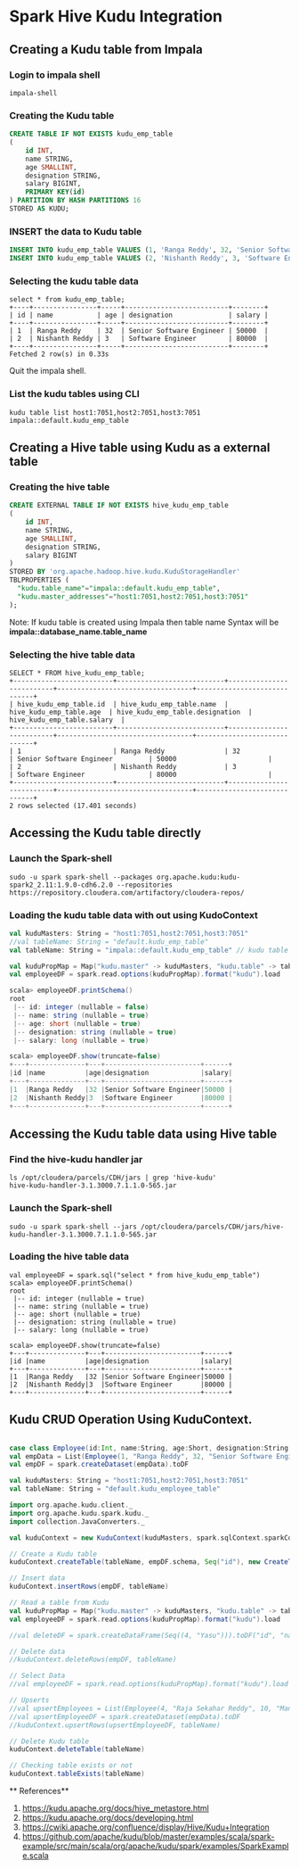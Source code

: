# Spark Hive Kudu Integration

## Creating a Kudu table from Impala

### Login to impala shell

```shell
impala-shell
```
### Creating the Kudu table
```sql
CREATE TABLE IF NOT EXISTS kudu_emp_table
(
	id INT,
	name STRING,
	age SMALLINT, 
	designation STRING, 
	salary BIGINT,
	PRIMARY KEY(id)
) PARTITION BY HASH PARTITIONS 16
STORED AS KUDU;
```
### INSERT the data to Kudu table
```sql
INSERT INTO kudu_emp_table VALUES (1, 'Ranga Reddy', 32, 'Senior Software Engineer', 50000);
INSERT INTO kudu_emp_table VALUES (2, 'Nishanth Reddy', 3, 'Software Engineer', 80000);
```
### Selecting the kudu table data
```
select * from kudu_emp_table;
+----+----------------+-----+--------------------------+--------+
| id | name           | age | designation              | salary |
+----+----------------+-----+--------------------------+--------+
| 1  | Ranga Reddy    | 32  | Senior Software Engineer | 50000  |
| 2  | Nishanth Reddy | 3   | Software Engineer        | 80000  |
+----+----------------+-----+--------------------------+--------+
Fetched 2 row(s) in 0.33s
```
Quit the impala shell.

### List the kudu tables using CLI
```
kudu table list host1:7051,host2:7051,host3:7051
impala::default.kudu_emp_table
```
## Creating a Hive table using Kudu as a external table

### Creating the hive table

```sql
CREATE EXTERNAL TABLE IF NOT EXISTS hive_kudu_emp_table 
(
	id INT,
	name STRING,
	age SMALLINT, 
	designation STRING, 
	salary BIGINT
)
STORED BY 'org.apache.hadoop.hive.kudu.KuduStorageHandler'
TBLPROPERTIES (
  "kudu.table_name"="impala::default.kudu_emp_table", 
  "kudu.master_addresses"="host1:7051,host2:7051,host3:7051"
);
```
Note: If kudu table is created using Impala then table name Syntax will be **impala::database_name.table_name**

### Selecting the hive table data
```
SELECT * FROM hive_kudu_emp_table;
+-------------------------+---------------------------+--------------------------+----------------------------------+-----------------------------+
| hive_kudu_emp_table.id  | hive_kudu_emp_table.name  | hive_kudu_emp_table.age  | hive_kudu_emp_table.designation  | hive_kudu_emp_table.salary  |
+-------------------------+---------------------------+--------------------------+----------------------------------+-----------------------------+
| 1                  	  | Ranga Reddy               | 32                       | Senior Software Engineer         | 50000                       |
| 2                       | Nishanth Reddy            | 3                        | Software Engineer                | 80000                       |
+-------------------------+---------------------------+--------------------------+----------------------------------+-----------------------------+
2 rows selected (17.401 seconds)
```

## Accessing the Kudu table directly

### Launch the Spark-shell
```shell
sudo -u spark spark-shell --packages org.apache.kudu:kudu-spark2_2.11:1.9.0-cdh6.2.0 --repositories https://repository.cloudera.com/artifactory/cloudera-repos/
```
### Loading the kudu table data with out using KudoContext

```scala
val kuduMasters: String = "host1:7051,host2:7051,host3:7051"
//val tableName: String = "default.kudu_emp_table"
val tableName: String = "impala::default.kudu_emp_table" // kudu table is created using impala so we need to add prefix impala::

val kuduPropMap = Map("kudu.master" -> kuduMasters, "kudu.table" -> tableName)
val employeeDF = spark.read.options(kuduPropMap).format("kudu").load

scala> employeeDF.printSchema()
root
 |-- id: integer (nullable = false)
 |-- name: string (nullable = true)
 |-- age: short (nullable = true)
 |-- designation: string (nullable = true)
 |-- salary: long (nullable = true)

scala> employeeDF.show(truncate=false)
+---+--------------+---+------------------------+------+
|id |name          |age|designation             |salary|
+---+--------------+---+------------------------+------+
|1  |Ranga Reddy   |32 |Senior Software Engineer|50000 |
|2  |Nishanth Reddy|3  |Software Engineer       |80000 |
+---+--------------+---+------------------------+------+
```

## Accessing the Kudu table data using Hive table

### Find the **hive-kudu** handler jar
```
ls /opt/cloudera/parcels/CDH/jars | grep 'hive-kudu'
hive-kudu-handler-3.1.3000.7.1.1.0-565.jar
```

### Launch the Spark-shell
```shell
sudo -u spark spark-shell --jars /opt/cloudera/parcels/CDH/jars/hive-kudu-handler-3.1.3000.7.1.1.0-565.jar
```

### Loading the hive table data
```
val employeeDF = spark.sql("select * from hive_kudu_emp_table")
scala> employeeDF.printSchema()
root
 |-- id: integer (nullable = true)
 |-- name: string (nullable = true)
 |-- age: short (nullable = true)
 |-- designation: string (nullable = true)
 |-- salary: long (nullable = true)

scala> employeeDF.show(truncate=false)
+---+--------------+---+------------------------+------+
|id |name          |age|designation             |salary|
+---+--------------+---+------------------------+------+
|1  |Ranga Reddy   |32 |Senior Software Engineer|50000 |
|2  |Nishanth Reddy|3  |Software Engineer       |80000 |
+---+--------------+---+------------------------+------+
```

## Kudu CRUD Operation Using KuduContext.
```scala

case class Employee(id:Int, name:String, age:Short, designation:String, salary:Long)
val empData = List(Employee(1, "Ranga Reddy", 32, "Senior Software Engineer", 50000), Employee(2, "Nishanth Reddy", 3, "Software Engineer", 80000), Employee(3, "Manoj", 15, "HR", 49000), Employee(4, "Yasu", 10, "Manager", 190000))
val empDF = spark.createDataset(empData).toDF

val kuduMasters: String = "host1:7051,host2:7051,host3:7051"
val tableName: String = "default.kudu_employee_table"

import org.apache.kudu.client._
import org.apache.kudu.spark.kudu._
import collection.JavaConverters._

val kuduContext = new KuduContext(kuduMasters, spark.sqlContext.sparkContext)

// Create a Kudu table
kuduContext.createTable(tableName, empDF.schema, Seq("id"), new CreateTableOptions().setNumReplicas(1).addHashPartitions(List("id").asJava, 3))

// Insert data
kuduContext.insertRows(empDF, tableName)

// Read a table from Kudu
val kuduPropMap = Map("kudu.master" -> kuduMasters, "kudu.table" -> tableName)
val employeeDF = spark.read.options(kuduPropMap).format("kudu").load

//val deleteDF = spark.createDataFrame(Seq((4, "Yasu"))).toDF("id", "name")

// Delete data
//kuduContext.deleteRows(empDF, tableName)

// Select Data
//val employeeDF = spark.read.options(kuduPropMap).format("kudu").load

// Upserts
//val upsertEmployees = List(Employee(4, "Raja Sekahar Reddy", 10, "Manager", 190000), Employee(4, "Yasu", 10, "Manager", 190000))
//val upsertEmployeeDF = spark.createDataset(empData).toDF
//kuduContext.upsertRows(upsertEmployeeDF, tableName)

// Delete Kudu table
kuduContext.deleteTable(tableName)

// Checking table exists or not
kuduContext.tableExists(tableName)
```

** References**
1. https://kudu.apache.org/docs/hive_metastore.html
2. https://kudu.apache.org/docs/developing.html
3. https://cwiki.apache.org/confluence/display/Hive/Kudu+Integration
4. https://github.com/apache/kudu/blob/master/examples/scala/spark-example/src/main/scala/org/apache/kudu/spark/examples/SparkExample.scala
